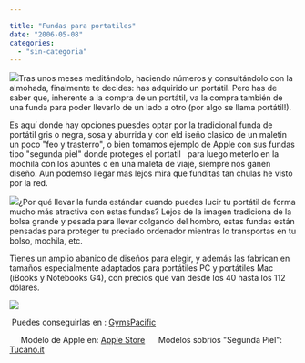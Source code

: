 ```yaml
---

title: "Fundas para portatiles"
date: "2006-05-08"
categories: 
  - "sin-categoria"
---
```


![](images/fundas02.jpg)Tras unos meses meditándolo, haciendo números y consultándolo con la almohada, finalmente te decides: has adquirido un portátil. Pero has de saber que, inherente a la compra de un portátil, va la compra también de una funda para poder llevarlo de un lado a otro (por algo se llama portátil!).

Es aquí donde hay opciones puesdes optar por la tradicional funda de portátil gris o negra, sosa y aburrida y con eld iseño clasico de un maletin un poco "feo y trasterro", o bien tomamos ejemplo de Apple con sus fundas tipo "segunda piel" donde proteges el portatil   para luego meterlo en la mochila con los apuntes o en una maleta de viaje, siempre nos ganen diseño. Aun podemso llegar mas lejos mira que funditas tan chulas he visto por la red.

![](images/fundas03.jpg)¿Por qué llevar la funda estándar cuando puedes lucir tu portátil de forma mucho más atractiva con estas fundas? Lejos de la imagen tradiciona de la bolsa grande y pesada para llevar colgando del hombro, estas fundas están pensadas para proteger tu preciado ordenador mientras lo transportas en tu bolso, mochila, etc.

Tienes un amplio abanico de diseños para elegir, y además las fabrican en tamaños especialmente adaptados para portátiles PC y portátiles Mac (iBooks y Notebooks G4), con precios que van desde los 40 hasta los 112 dólares.

![](images/fundas01.jpg)

 Puedes conseguirlas en : [GymsPacific](https://store.gymspacificstore.com/computerbags.html)

     Modelo de Apple en: [Apple Store](https://store.apple.com/Apple/WebObjects/spainstore.woa/6314041/wo/8I4ub1A6tp113TNSa56dfWeS2XZ/9.PSLID?find=funda+ibook&btn.x=0&btn.y=0)      Modelos sobrios "Segunda Piel": [Tucano.it](https://www.tucano.it/ENG/html_esterno/new_folders/frame_folders.htm)

